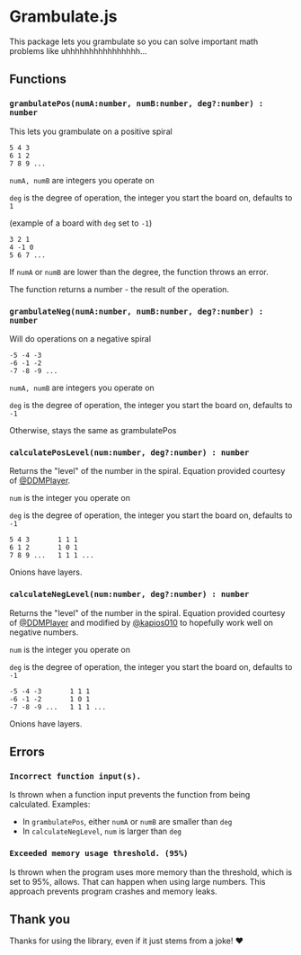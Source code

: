 # Grambulate.js 
This package lets you grambulate so you can solve important math problems like uhhhhhhhhhhhhhhhh...

## Functions
### `grambulatePos(numA:number, numB:number, deg?:number) : number`
This lets you grambulate on a positive spiral
```
5 4 3
6 1 2
7 8 9 ...
```
`numA, numB` are integers you operate on

`deg` is the degree of operation, the integer you start the board on, defaults to `1`

(example of a board with `deg` set to `-1`)
```
3 2 1
4 -1 0
5 6 7 ...
```

If `numA` or `numB` are lower than the degree, the function throws an error.

The function returns a number - the result of the operation.

### `grambulateNeg(numA:number, numB:number, deg?:number) : number`
Will do operations on a negative spiral
```
-5 -4 -3
-6 -1 -2
-7 -8 -9 ...
```

`numA, numB` are integers you operate on

`deg` is the degree of operation, the integer you start the board on, defaults to `-1`

Otherwise, stays the same as grambulatePos

### `calculatePosLevel(num:number, deg?:number) : number`
Returns the "level" of the number in the spiral. 
Equation provided courtesy of [@DDMPlayer](https://github.com/DDMPlayer).

`num` is the integer you operate on

`deg` is the degree of operation, the integer you start the board on, defaults to `-1`

```
5 4 3       1 1 1   
6 1 2       1 0 1
7 8 9 ...   1 1 1 ...
```
Onions have layers.

### `calculateNegLevel(num:number, deg?:number) : number`
Returns the "level" of the number in the spiral.
Equation provided courtesy of [@DDMPlayer](https://github.com/DDMPlayer) and modified by [@kapios010](https://github.com/kapios010) to hopefully work well on negative numbers.

`num` is the integer you operate on

`deg` is the degree of operation, the integer you start the board on, defaults to `-1`

```
-5 -4 -3       1 1 1   
-6 -1 -2       1 0 1
-7 -8 -9 ...   1 1 1 ...
```
Onions have layers.

## Errors
### `Incorrect function input(s).`
Is thrown when a function input prevents the function from being calculated.
Examples:
* In `grambulatePos`, either `numA` or `numB` are smaller than `deg`
* In `calculateNegLevel`, `num` is larger than `deg`

### `Exceeded memory usage threshold. (95%)`
Is thrown when the program uses more memory than the threshold, which is set to 95%, allows. That can happen when using large numbers. This approach prevents program crashes and memory leaks.

## Thank you
Thanks for using the library, even if it just stems from a joke! ❤️

